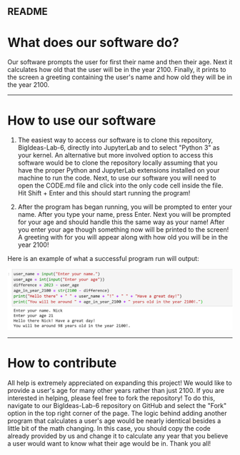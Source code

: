 ## README

# What does our software do?

Our software prompts the user for first their name and then their age.  Next it calculates how old that the user will be in the year 2100.  Finally, it prints to the screen a greeting containing the user's name and how old they will be in the year 2100.

-----------------------------------------------------------------------------------------------------------------------------------------------------------------------------

# How to use our software

1. The easiest way to access our software is to clone this repository, BigIdeas-Lab-6, directly into JupyterLab and to select "Python 3" as your kernel.  An alternative but more involved option to access this software would be to clone the repository locally assuming that you have the proper Python and JupyterLab extensions installed on your machine to run the code.  Next, to use our software you will need to open the CODE.md file and click into the only code cell inside the file.  Hit Shift + Enter and this should start running the program!

2. After the program has began running, you will be prompted to enter your name.  After you type your name, press Enter.  Next you will be prompted for your age and should handle this the same way as your name!  After you enter your age though something now will be printed to the screen!  A greeting with for you will appear along with how old you will be in the year 2100!

Here is an example of what a successful program run will output:

 ![example run](READMEpicture.png)


-----------------------------------------------------------------------------------------------------------------------------------------------------------------------------

# How to contribute

All help is extremely appreciated on expanding this project!  We would like to provide a user's age for many other years rather than just 2100.  If you are interested in helping, please feel free to fork the repository!  To do this, navigate to our BigIdeas-Lab-6 repository on GitHub and select the "Fork" option in the top right corner of the page.  The logic behind adding another program that calculates a user's age would be nearly identical besides a little bit of the math changing.  In this case, you should copy the code already provided by us and change it to calculate any year that you believe a user would want to know what their age would be in.  Thank you all!
  